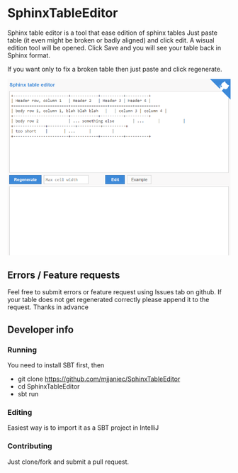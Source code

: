 # SphinxTableEditor
Sphinx table editor is a tool that ease edition of sphinx tables
Just paste table (it even might be broken or badly aligned) and click edit. A wisual edition tool will be opened.
Click Save and you will see your table back in Sphinx format.

If you want only to fix a broken table then just paste and click regenerate.

![Usage example](https://github.com/mjjaniec/SphinxTableEditor/blob/master/TableEditorAnimation.gif?raw=true)


## Errors / Feature requests
Feel free to submit errors or feature request using Issues tab on github.
If your table does not get regenerated correctly please append it to the request. 
Thanks in advance


## Developer info

### Running
You need to install SBT first, then
 * git clone https://github.com/mjjaniec/SphinxTableEditor
 * cd SphinxTableEditor
 * sbt run

### Editing 
Easiest way is to import it as a SBT project in IntelliJ

### Contributing
Just clone/fork and submit a pull request.

